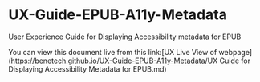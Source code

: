 # UX-Guide-EPUB-A11y-Metadata
User Experience Guide for Displaying Accessibility metadata for EPUB

You can view this document live from this link:[UX Live View of webpage](https://benetech.github.io/UX-Guide-EPUB-A11y-Metadata/UX Guide for Displaying Accessibility Metadata for EPUB.md)
